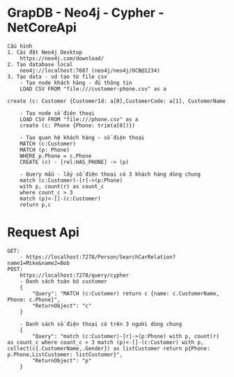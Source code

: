 ﻿# GrapDB - Neo4j - Cypher - NetCoreApi
	Cấu hình
	1. Cài đặt Neo4j Desktop
		https://neo4j.com/download/
	2. Tạo database local
		neo4j://localhost:7687 (neo4j/neo4j/OCB@1234)
	3. Tạo data - vd tạo từ file csv
		- Tạo node khách hàng - đủ thông tin
		LOAD CSV FROM "file:///customer-phone.csv" as a 
		create (c: Customer {CustomerId: a[0],CustomerCode: a[1], CustomerName: a[2], Gender: a[4], Phone: trim(a[5])})

		- Tạo node số điện thoại
		LOAD CSV FROM "file:///phone.csv" as a 
		create (c: Phone {Phone: trim(a[0])})

		- Tạo quan hệ khách hàng - số điện thoại
		MATCH (c:Customer)
		MATCH (p: Phone)
		WHERE p.Phone = c.Phone
		CREATE (c) - [rel:HAS_PHONE] -> (p)

		- Query mẫu - lấy số điện thoại có 3 khách hàng dùng chung
		match (c:Customer)-[r]->(p:Phone)
		with p, count(r) as count_c
		where count_c > 3
		match (p)<-[]-(c:Customer)
		return p,c

# Request Api
	GET: 
		- https://localhost:7278/Person/SearchCarRelation?name1=Mike&name2=Bob
	POST:
		https://localhost:7278/query/cypher
		- Danh sách toàn bộ customer
		{
			"Query": "MATCH (c:Customer) return c {name: c.CustomerName, Phone: c.Phone}",
			"ReturnObject": "c"
		}

		- Danh sách số điện thoại có trên 3 người dùng chung
		{
			"Query": "match (c:Customer)-[r]->(p:Phone) with p, count(r) as count_c where count_c > 3 match (p)<-[]-(c:Customer) with p, collect(c{.CustomerName,.Gender}) as listCustomer return p{Phone: p.Phone,ListCustomer: listCustomer}",
			"ReturnObject": "p"
		}